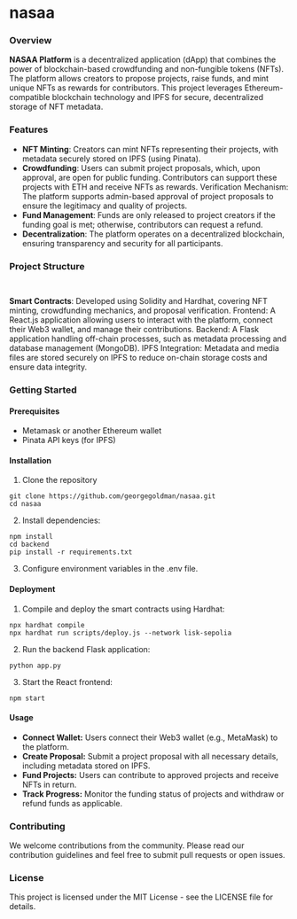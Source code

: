# nasaa

### Overview

**NASAA Platform** is a decentralized application (dApp) that combines the power of blockchain-based crowdfunding and non-fungible tokens (NFTs). The platform allows creators to propose projects, raise funds, and mint unique NFTs as rewards for contributors. This project leverages Ethereum-compatible blockchain technology and IPFS for secure, decentralized storage of NFT metadata.

### Features

- **NFT Minting**: Creators can mint NFTs representing their projects, with metadata securely stored on IPFS (using Pinata).
- **Crowdfunding**: Users can submit project proposals, which, upon approval, are open for public funding. Contributors can support these projects with ETH and receive NFTs as rewards.
Verification Mechanism: The platform supports admin-based approval of project proposals to ensure the legitimacy and quality of projects.
- **Fund Management**: Funds are only released to project creators if the funding goal is met; otherwise, contributors can request a refund.
- **Decentralization**: The platform operates on a decentralized blockchain, ensuring transparency and security for all participants.

### Project Structure
```


```

**Smart Contracts**: Developed using Solidity and Hardhat, covering NFT minting, crowdfunding mechanics, and proposal verification.
Frontend: A React.js application allowing users to interact with the platform, connect their Web3 wallet, and manage their contributions.
Backend: A Flask application handling off-chain processes, such as metadata processing and database management (MongoDB).
IPFS Integration: Metadata and media files are stored securely on IPFS to reduce on-chain storage costs and ensure data integrity.


### Getting Started

#### Prerequisites
- Metamask or another Ethereum wallet
- Pinata API keys (for IPFS)

#### Installation
1. Clone the repository
```
git clone https://github.com/georgegoldman/nasaa.git
cd nasaa
```

2. Install dependencies:

```
npm install
cd backend
pip install -r requirements.txt

```

3. Configure environment variables in the .env file.

#### Deployment

1. Compile and deploy the smart contracts using Hardhat:

```
npx hardhat compile
npx hardhat run scripts/deploy.js --network lisk-sepolia
```

2. Run the backend Flask application:

```
python app.py
```

3. Start the React frontend:

```
npm start
```
#### Usage
- **Connect Wallet:** Users connect their Web3 wallet (e.g., MetaMask) to the platform.
- **Create Proposal:** Submit a project proposal with all necessary details, including metadata stored on IPFS.
- **Fund Projects:** Users can contribute to approved projects and receive NFTs in return.
- **Track Progress:** Monitor the funding status of projects and withdraw or refund funds as applicable.

### Contributing
We welcome contributions from the community. Please read our contribution guidelines and feel free to submit pull requests or open issues.

### License
This project is licensed under the MIT License - see the LICENSE file for details.





